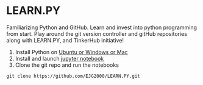 # LEARN.PY
Familiarizing Python and GitHub. Learn and invest into python programming from start. Play around the git version controller and gitHub repositories along with LEARN.PY, and TinkerHub initiative!


1. Install Python on [Ubuntu or Windows or Mac](https://realpython.com/installing-python/) 
1. Install and launch [jupyter notebook](https://realpython.com/jupyter-notebook-introduction/)
1. Clone the git repo and run the notebooks
```
git clone https://github.com/EJG2000/LEARN.PY.git
```